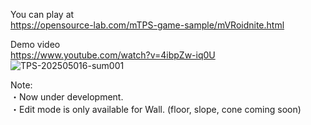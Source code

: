   
You can play at  
https://opensource-lab.com/mTPS-game-sample/mVRoidnite.html  

Demo video  
https://www.youtube.com/watch?v=4ibpZw-iq0U    
![TPS-202505016-sum001](https://github.com/user-attachments/assets/19f89e2b-e8ae-47af-93b6-0b95bc228274)  

Note:  
・Now under development.  
・Edit mode is only available for Wall. (floor, slope, cone coming soon)



  
